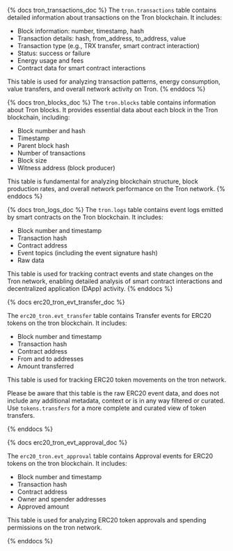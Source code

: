 {% docs tron_transactions_doc %}
The `tron.transactions` table contains detailed information about transactions on the Tron blockchain. It includes:

- Block information: number, timestamp, hash
- Transaction details: hash, from_address, to_address, value
- Transaction type (e.g., TRX transfer, smart contract interaction)
- Status: success or failure
- Energy usage and fees
- Contract data for smart contract interactions

This table is used for analyzing transaction patterns, energy consumption, value transfers, and overall network activity on Tron.
{% enddocs %}

{% docs tron_blocks_doc %}
The `tron.blocks` table contains information about Tron blocks. It provides essential data about each block in the Tron blockchain, including:

- Block number and hash
- Timestamp
- Parent block hash
- Number of transactions
- Block size
- Witness address (block producer)

This table is fundamental for analyzing blockchain structure, block production rates, and overall network performance on the Tron network.
{% enddocs %}

{% docs tron_logs_doc %}
The `tron.logs` table contains event logs emitted by smart contracts on the Tron blockchain. It includes:

- Block number and timestamp
- Transaction hash
- Contract address
- Event topics (including the event signature hash)
- Raw data

This table is used for tracking contract events and state changes on the Tron network, enabling detailed analysis of smart contract interactions and decentralized application (DApp) activity.
{% enddocs %}

{% docs erc20_tron_evt_transfer_doc %}

The `erc20_tron.evt_transfer` table contains Transfer events for ERC20 tokens on the tron blockchain. It includes:

- Block number and timestamp
- Transaction hash
- Contract address
- From and to addresses
- Amount transferred

This table is used for tracking ERC20 token movements on the tron network.

Please be aware that this table is the raw ERC20 event data, and does not include any additional metadata, context or is in any way filtered or curated. Use `tokens.transfers` for a more complete and curated view of token transfers.

{% enddocs %}

{% docs erc20_tron_evt_approval_doc %}

The `erc20_tron.evt_approval` table contains Approval events for ERC20 tokens on the tron blockchain. It includes:

- Block number and timestamp
- Transaction hash
- Contract address
- Owner and spender addresses
- Approved amount

This table is used for analyzing ERC20 token approvals and spending permissions on the tron network.

{% enddocs %}

